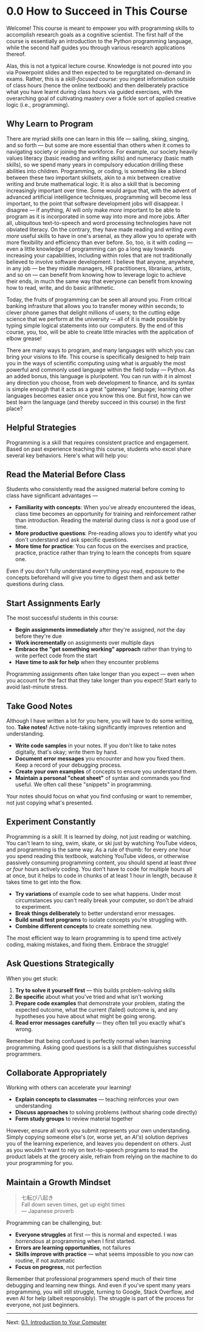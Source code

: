 # 0.0 How to Succeed in This Course

Welcome! This course is meant to empower you with programming skills to accomplish research goals as
a cognitive scientist. The first half of the course is essentially an introduction to the Python
programming language, while the second half guides you through various research applications
thereof.

Alas, this is not a typical lecture course. Knowledge is not poured into you via Powerpoint slides
and then expected to be regurgitated on-demand in exams. Rather, this is a _skill-focused course_:
you ingest information outside of class hours (hence the online textbook) and then deliberately
practice what you have learnt during class hours via guided exercises, with the overarching goal of
cultivating mastery over a fickle sort of applied creative logic (i.e., programming).

## Why Learn to Program

There are myriad skills one can learn in this life — sailing, skiing, singing, and so forth — but
some are more essential than others when it comes to navigating society or joining the workforce.
For example, our society heavily values literacy (basic reading and writing skills) and numeracy
(basic math skills), so we spend many years in compulsory education drilling these abilities into
children. Programming, or coding, is something like a blend between these two important skillsets,
akin to a mix between creative writing and brute mathematical logic. It is also a skill that is
becoming increasingly important over time. Some would argue that, with the advent of advanced
artificial intelligence techniques, programming will become less important, to the point that
software development jobs will disappear. I disagree — if anything, AI will only make _more_
important to be able to program as it is incorporated in some way into more and more jobs. After
all, ubiquitous text-to-speech and word processing technologies have not obviated literacy. On the
contrary, they have made reading and writing _even more_ useful skills to have in one's arsenal, as
they allow you to operate with more flexibility and efficiency than ever before. So, too, is it with
coding — even a little knowledge of programming can go a long way towards increasing your
capabilities, including within roles that are not traditionally believed to involve software
development. I believe that anyone, anywhere, in any job — be they middle managers, HR
practitioners, librarians, artists, and so on — can benefit from knowing how to leverage logic to
achieve their ends, in much the same way that everyone can benefit from knowing how to read, write,
and do basic arithmetic.

Today, the fruits of programming can be seen all around you. From critical banking infrasture that
allows you to transfer money within seconds; to clever phone games that delight millions of users;
to the cutting edge science that we perform at the university — all of it is made possible by typing
simple logical statements into our computers. By the end of this course, you, too, will be able to
create little miracles with the application of elbow grease!

There are many ways to program, and many languages with which you can bring your visions to life.
This course is specifically designed to help train you in the ways of scientific computing using
what is arguably the most powerful and commonly used language within the field today — Python. As an
added bonus, this language is pluripotent. You can run with it in almost any direction you choose,
from web development to finance, and its syntax is simple enough that it acts as a great "gateway"
language; learning other languages becomes easier once you know this one. But first, how can we best
learn the language (and thereby succeed in this course) in the first place?

## Helpful Strategies

Programming is a skill that requires consistent practice and engagement. Based on past experience
teaching this course, students who excel share several key behaviors. Here's what will help you:

## Read the Material Before Class

Students who consistently read the assigned material before coming to class have significant advantages —

- **Familiarity with concepts**: When you've already encountered the ideas, class time becomes an
  opportunity for training and reinforcement rather than introduction. Reading the material during
  class is _not_ a good use of time.
- **More productive questions**: Pre-reading allows you to identify what you don't understand and
  ask specific questions.
- **More time for practice**: You can focus on the exercises and practice, practice, practice rather
  than trying to learn the concepts from square one.

Even if you don't fully understand everything you read, exposure to the concepts beforehand will
give you time to digest them and ask better questions during class.

## Start Assignments Early

The most successful students in this course:

- **Begin assignments immediately** after they're assigned, _not_ the day before they're due
- **Work incrementally** on assignments over multiple days
- **Embrace the "get something working" approach** rather than trying to write perfect code from the start
- **Have time to ask for help** when they encounter problems

Programming assignments often take longer than you expect — even when you account for the fact that
they take longer than you expect! Start early to avoid last-minute stress.

## Take Good Notes

Although I have written a lot for you here, you will have to do some writing, too. **Take notes!**
Active note-taking significantly improves retention and understanding.

- **Write code samples** in your notes. If you don't like to take notes digitally, that's okay;
  write them by hand.
- **Document error messages** you encounter and how you fixed them. Keep a record of your debugging
  process.
- **Create your own examples** of concepts to ensure you understand them.
- **Maintain a personal "cheat sheet"** of syntax and commands you find useful. We often call these
  "snippets" in programming.

Your notes should focus on what you find confusing or want to remember, not just copying what's
presented.

## Experiment Constantly

Programming is a _skill_. It is learned by _doing_, not just reading or watching. You can't learn to sing,
swim, skate, or ski just by watching YouTube videos, and programming is the same way. As a rule of thumb: for
every _one_ hour you spend reading this textbook, watching YouTube videos, or otherwise passively consuming
programming content, you should spend at least _three or four_ hours actively coding. You don't have to code
for multiple hours all at once, but it helps to code in chunks of at least 1 hour in length, because it takes
time to get into the flow.

- **Try variations** of example code to see what happens. Under most circumstances you can't really
  break your computer, so don't be afraid to experiment.
- **Break things deliberately** to better understand error messages.
- **Build small test programs** to isolate concepts you're struggling with.
- **Combine different concepts** to create something new.

The most efficient way to learn programming is to spend time actively coding, making mistakes, and
fixing them. Embrace the struggle!

## Ask Questions Strategically

When you get stuck:

1. **Try to solve it yourself first** — this builds problem-solving skills
2. **Be specific** about what you've tried and what isn't working
3. **Prepare code examples** that demonstrate your problem, stating the expected outcome, what the current (failed)
   outcome is, and any hypotheses you have about what might be going wrong.
4. **Read error messages carefully** — they often tell you exactly what's wrong.

Remember that being confused is perfectly normal when learning programming. Asking good questions is a skill that
distinguishes successful programmers.

## Collaborate Appropriately

Working with others can accelerate your learning!

- **Explain concepts to classmates** — teaching reinforces your own understanding
- **Discuss approaches** to solving problems (without sharing code directly)
- **Form study groups** to review material together

However, ensure all work you submit represents your own understanding. Simply copying someone else's
(or, worse yet, an _AI's_) solution deprives you of the learning experience, and leaves you dependent
on others. Just as you wouldn't want to rely on text-to-speech programs to read the product labels
at the grocery aisle, refrain from relying on the machine to do your programming for you.

## Maintain a Growth Mindset

> 七転び八起き  
> Fall down seven times, get up eight times  
> — Japanese proverb

Programming can be challenging, but:

- **Everyone struggles** at first — this is normal and expected. I was _horrendous_ at programming
  when I first started.
- **Errors are learning opportunities**, not failures
- **Skills improve with practice** — what seems impossible to you now can routine, if not automatic
- **Focus on progress**, not perfection

Remember that professional programmers spend much of their time debugging and learning new things.
And even if you've spent many years programming, you will still struggle, turning to Google, Stack
Overflow, and even AI for help (albeit responsibly). The struggle is part of the process for
everyone, not just beginners.

---

Next: [0.1. Introduction to Your Computer](0.1.%20Intro%20to%20Your%20Computer.md)
